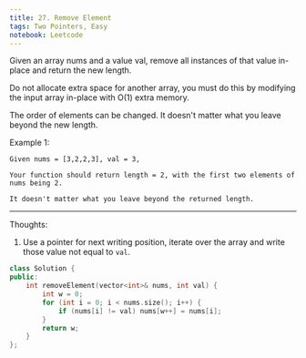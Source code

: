 ```yaml
---
title: 27. Remove Element
tags: Two Pointers, Easy
notebook: Leetcode
---
```


Given an array nums and a value val, remove all instances of that value in-place and return the new length.

Do not allocate extra space for another array, you must do this by modifying the input array in-place with O(1) extra memory.

The order of elements can be changed. It doesn't matter what you leave beyond the new length.

Example 1:
```
Given nums = [3,2,2,3], val = 3,

Your function should return length = 2, with the first two elements of nums being 2.

It doesn't matter what you leave beyond the returned length.
```
----------
Thoughts:
1. Use a pointer for next writing position, iterate over the array and write those value not equal to `val`.
```c++
class Solution {
public:
    int removeElement(vector<int>& nums, int val) {
        int w = 0;
        for (int i = 0; i < nums.size(); i++) {
            if (nums[i] != val) nums[w++] = nums[i];
        }
        return w;
    }
};
```